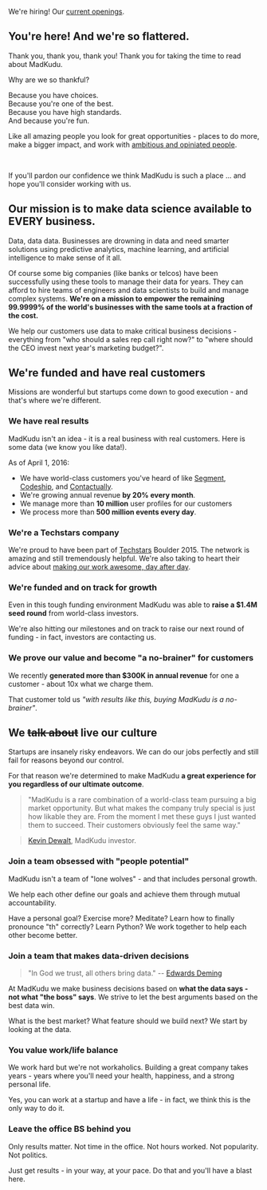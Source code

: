 We're hiring! Our [current openings](#openings).

## You're here! And we're so flattered.

Thank you, thank you, thank you! Thank you for taking the time to read about MadKudu.

Why are we so thankful?

Because you have choices.<br>
Because you're one of the best.<br>
Because you have high standards.<br>
And because you're fun.

Like all amazing people you look for great opportunities - places to do more, make a bigger impact, and work with [ambitious and opiniated people](http://www.madkudu.com/team).

<br>

If you'll pardon our confidence we think MadKudu is such a place ... and hope you'll consider working with us.


## Our mission is to make data science available to EVERY business.

Data, data data. Businesses are drowning in data and need smarter solutions using predictive analytics, machine learning, and artificial intelligence to make sense of it all.

Of course some big companies (like banks or telcos) have been successfully using these tools to manage their data for years. They can afford to hire teams of engineers and data scientists to build and manage complex systems. **We're on a mission to empower the remaining 99.9999% of the world's businesses with the same tools at a fraction of the cost.**

We help our customers use data to make critical business decisions - everything from "who should a sales rep call right now?" to "where should the CEO invest next year's marketing budget?".

## We're funded and have real customers

Missions are wonderful but startups come down to good execution - and that's where we're different.

### We have real results

MadKudu isn't an idea - it is a real business with real customers. Here is some data (we know you like data!).

As of April 1, 2016:

+ We have world-class customers you've heard of like [Segment](https://segment.com/), [Codeship](https://codeship.com/), and [Contactually](https://www.contactually.com/).
+ We're growing annual revenue **by 20% every month**.
+ We manage more than **10 million** user profiles for our customers
+ We process more than **500 million events every day**.

### We're a Techstars company

We're proud to have been part of [Techstars](http://www.techstars.com) Boulder 2015. The network is amazing and still tremendously helpful. We're also taking to heart their advice about [making our work awesome, day after day](http://www.techstars.com/content/blog/19687/).

### We're funded and on track for growth

Even in this tough funding environment MadKudu was able to **raise a $1.4M seed round** from world-class investors.

We're also hitting our milestones and on track to raise our next round of funding - in fact, investors are contacting us.

### We prove our value and become "a no-brainer" for customers

We recently **generated more than $300K in annual revenue** for one a customer - about 10x what we charge them.

That customer told us *"with results like this, buying MadKudu is a no-brainer"*.

## We ~~talk about~~ live our culture

Startups are insanely risky endeavors. We can do our jobs perfectly and still fail for reasons beyond our control.

For that reason we're determined to make MadKudu **a great experience for you regardless of our ultimate outcome**.

> "MadKudu is a rare combination of a world-class team pursuing a big market opportunity.
But what makes the company truly special is just how likable they are. From the moment I met these guys I just wanted them to succeed. Their customers obviously feel the same way."

> [Kevin Dewalt](https://angel.co/kevindewalt/), MadKudu investor.

### Join a team obsessed with "people potential"

MadKudu isn't a team of "lone wolves" - and that includes personal growth.

We help each other define our goals and achieve them through mutual accountability.

Have a personal goal? Exercise more? Meditate? Learn how to finally pronounce "th" correctly? Learn Python? We work together to help each other become better.

### Join a team that makes data-driven decisions

> "In God we trust, all others bring data."
-- [Edwards Deming](https://en.wikipedia.org/wiki/W._Edwards_Deming#Quotations_and_concepts)

At MadKudu we make business decisions based on **what the data says - not what "the boss" says**. We strive to let the best arguments based on the best data win.

What is the best market? What feature should we build next? We start by looking at the data.

### You value work/life balance

We work hard but we're not workaholics. Building a great company takes years - years where you'll need your health, happiness, and a strong personal life.

Yes, you can work at a startup and have a life - in fact, we think this is the only way to do it.

### Leave the office BS behind you

Only results matter. Not time in the office. Not hours worked. Not popularity. Not politics.

Just get results - in your way, at your pace. Do that and you'll have a blast here.
